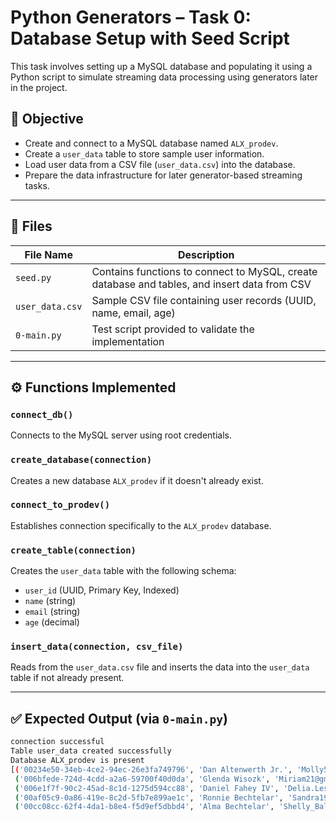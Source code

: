 # Python Generators – Task 0: Database Setup with Seed Script

This task involves setting up a MySQL database and populating it using a Python script to simulate streaming data processing using generators later in the project.

## 🧩 Objective

* Create and connect to a MySQL database named `ALX_prodev`.
* Create a `user_data` table to store sample user information.
* Load user data from a CSV file (`user_data.csv`) into the database.
* Prepare the data infrastructure for later generator-based streaming tasks.

---

## 📁 Files

| File Name       | Description                                                                                  |
| --------------- | -------------------------------------------------------------------------------------------- |
| `seed.py`       | Contains functions to connect to MySQL, create database and tables, and insert data from CSV |
| `user_data.csv` | Sample CSV file containing user records (UUID, name, email, age)                             |
| `0-main.py`     | Test script provided to validate the implementation                                          |

---

## ⚙️ Functions Implemented

### `connect_db()`

Connects to the MySQL server using root credentials.

### `create_database(connection)`

Creates a new database `ALX_prodev` if it doesn't already exist.

### `connect_to_prodev()`

Establishes connection specifically to the `ALX_prodev` database.

### `create_table(connection)`

Creates the `user_data` table with the following schema:

* `user_id` (UUID, Primary Key, Indexed)
* `name` (string)
* `email` (string)
* `age` (decimal)

### `insert_data(connection, csv_file)`

Reads from the `user_data.csv` file and inserts the data into the `user_data` table if not already present.

---

## ✅ Expected Output (via `0-main.py`)

```bash
connection successful
Table user_data created successfully
Database ALX_prodev is present 
[('00234e50-34eb-4ce2-94ec-26e3fa749796', 'Dan Altenwerth Jr.', 'Molly59@gmail.com', 67), 
 ('006bfede-724d-4cdd-a2a6-59700f40d0da', 'Glenda Wisozk', 'Miriam21@gmail.com', 119), 
 ('006e1f7f-90c2-45ad-8c1d-1275d594cc88', 'Daniel Fahey IV', 'Delia.Lesch11@hotmail.com', 49), 
 ('00af05c9-0a86-419e-8c2d-5fb7e899ae1c', 'Ronnie Bechtelar', 'Sandra19@yahoo.com', 22), 
 ('00cc08cc-62f4-4da1-b8e4-f5d9ef5dbbd4', 'Alma Bechtelar', 'Shelly_Balistreri22@hotmail.com', 102)]
```

